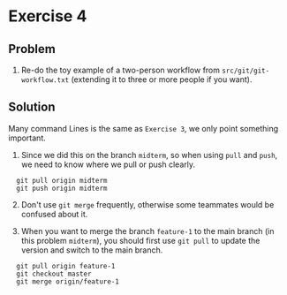# Exercise 4

## Problem
1. Re-do the toy example of a two-person workflow from `src/git/git-workflow.txt` (extending it to three or more people if you want).

## Solution
Many command Lines is the same as `Exercise 3`, we only point something important.
1. Since we did this on the branch `midterm`, so when using `pull` and `push`, we need to know where we pull or push clearly.
```
  git pull origin midterm
  git push origin midterm
```

2. Don't use `git merge` frequently, otherwise some teammates would be confused about it.


3. When you want to merge the branch `feature-1` to the main branch (in this problem `midterm`), you should first use `git pull` to update the version and switch to the main branch. 
```
  git pull origin feature-1
  git checkout master
  git merge origin/feature-1
```
